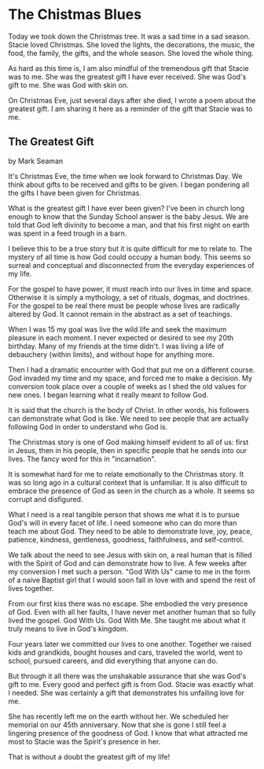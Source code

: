 # The Chistmas Blues

Today we took down the Christmas tree. It was a sad time in a sad season. Stacie loved Christmas. She loved the lights,
the decorations, the music, the food, the family, the gifts, and the whole season. She loved the whole thing.

As hard as this time is, I am also mindful of the tremendous gift that Stacie was to me. She was the greatest gift I
have ever received. She was God's gift to me. She was God with skin on.

On Christmas Eve, just several days after she died, I wrote a poem about the greatest gift. I am sharing it here as a
reminder of the gift that Stacie was to me.


## The Greatest Gift

by Mark Seaman

It's Christmas Eve, the time when we look forward to Christmas Day. We think about gifts to be received and gifts to be
given. I began pondering all the gifts I have been given for Christmas.

What is the greatest gift I have ever been given? I've been in church long enough to know that the Sunday School answer
is the baby Jesus. We are told that God left divinity to become a man, and that his first night on earth was spent in a
feed trough in a barn.

I believe this to be a true story but it is quite difficult for me to relate to. The mystery of all time is how God
could occupy a human body. This seems so surreal and conceptual and disconnected from the everyday experiences of my
life.

For the gospel to have power, it must reach into our lives in time and space. Otherwise it is simply a mythology, a set
of rituals, dogmas, and doctrines. For the gospel to be real there must be people whose lives are radically altered by
God. It cannot remain in the abstract as a set of teachings.

When I was 15 my goal was live the wild life and seek the maximum pleasure in each moment. I never expected or desired
to see my 20th birthday. Many of my friends at the time didn't. I was living a life of debauchery (within limits), and
without hope for anything more.

Then I had a dramatic encounter with God that put me on a different course. God invaded my time and my space, and forced
me to make a decision. My conversion took place over a couple of weeks as I shed the old values for new ones. I began
learning what it really meant to follow God.

It is said that the church is the body of Christ. In other words, his followers can demonstrate what God is like. We
need to see people that are actually following God in order to understand who God is.

The Christmas story is one of God making himself evident to all of us: first in Jesus, then in his people, then in
specific people that he sends into our lives. The fancy word for this in "incarnation".

It is somewhat hard for me to relate emotionally to the Christmas story. It was so long ago in a cultural context that
is unfamiliar. It is also difficult to embrace the presence of God as seen in the church as a whole. It seems so corrupt
and disfigured.

What I need is a real tangible person that shows me what it is to pursue God's will in every facet of life. I need
someone who can do more than teach me about God. They need to be able to demonstrate love, joy, peace, patience,
kindness, gentleness, goodness, faithfulness, and self-control.

We talk about the need to see Jesus with skin on, a real human that is filled with the Spirit of God and can demonstrate
how to live. A few weeks after my conversion I met such a person. "God With Us" came to me in the form of a naive
Baptist girl that I would soon fall in love with and spend the rest of lives together.

From our first kiss there was no escape. She embodied the very presence of God. Even with all her faults, I have never
met another human that so fully lived the gospel. God With Us. God With Me. She taught me about what it truly means to
live in God's kingdom.

Four years later we committed our lives to one another. Together we raised kids and grandkids, bought houses and cars,
traveled the world, went to school, pursued careers, and did everything that anyone can do.

But through it all there was the unshakable assurance that she was God's gift to me. Every good and perfect gift is from
God. Stacie was exactly what I needed. She was certainly a gift that demonstrates his unfailing love for me.

She has recently left me on the earth without her. We scheduled her memorial on our 45th anniversary. Now that she is
gone I still feel a lingering presence of the goodness of God. I know that what attracted me most to Stacie was the
Spirit's presence in her.

That is without a doubt the greatest gift of my life!

